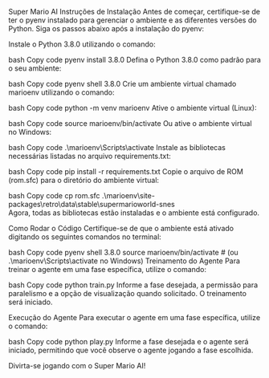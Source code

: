 Super Mario AI
Instruções de Instalação
Antes de começar, certifique-se de ter o pyenv instalado para gerenciar o ambiente e as diferentes versões do Python. Siga os passos abaixo após a instalação do pyenv:

Instale o Python 3.8.0 utilizando o comando:

bash
Copy code
pyenv install 3.8.0
Defina o Python 3.8.0 como padrão para o seu ambiente:

bash
Copy code
pyenv shell 3.8.0
Crie um ambiente virtual chamado marioenv utilizando o comando:

bash
Copy code
python -m venv marioenv
Ative o ambiente virtual (Linux):

bash
Copy code
source marioenv/bin/activate
Ou ative o ambiente virtual no Windows:

bash
Copy code
.\marioenv\Scripts\activate
Instale as bibliotecas necessárias listadas no arquivo requirements.txt:

bash
Copy code
pip install -r requirements.txt
Copie o arquivo de ROM (rom.sfc) para o diretório do ambiente virtual:

bash
Copy code
cp rom.sfc .\marioenv\site-packages\retro\data\stable\supermarioworld-snes\
Agora, todas as bibliotecas estão instaladas e o ambiente está configurado.

Como Rodar o Código
Certifique-se de que o ambiente está ativado digitando os seguintes comandos no terminal:

bash
Copy code
pyenv shell 3.8.0
source marioenv/bin/activate  # (ou .\marioenv\Scripts\activate no Windows)
Treinamento do Agente
Para treinar o agente em uma fase específica, utilize o comando:

bash
Copy code
python train.py
Informe a fase desejada, a permissão para paralelismo e a opção de visualização quando solicitado. O treinamento será iniciado.

Execução do Agente
Para executar o agente em uma fase específica, utilize o comando:

bash
Copy code
python play.py
Informe a fase desejada e o agente será iniciado, permitindo que você observe o agente jogando a fase escolhida.

Divirta-se jogando com o Super Mario AI!




